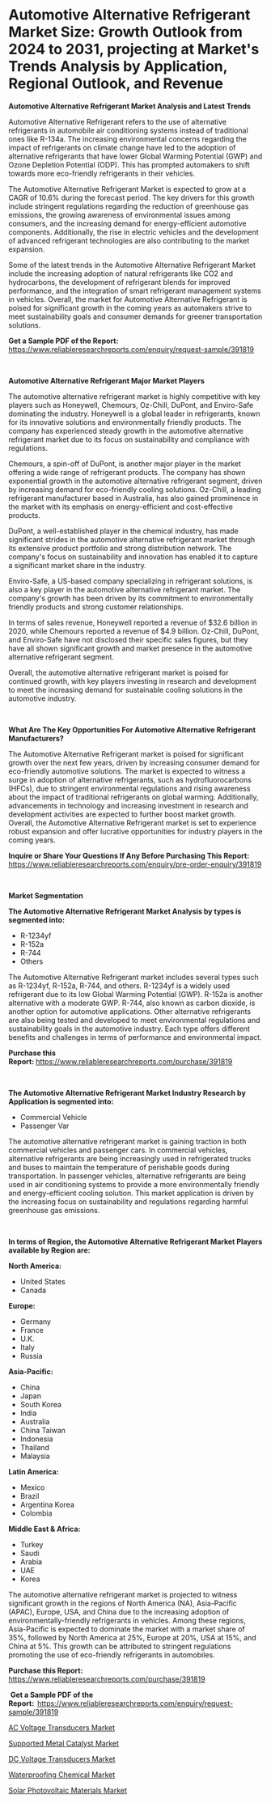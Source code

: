 <p><h1>Automotive Alternative Refrigerant Market Size: Growth Outlook from 2024 to 2031, projecting at Market's Trends Analysis by Application, Regional Outlook, and Revenue</h1></p><p><strong>Automotive Alternative Refrigerant Market Analysis and Latest Trends</strong></p>
<p><p>Automotive Alternative Refrigerant refers to the use of alternative refrigerants in automobile air conditioning systems instead of traditional ones like R-134a. The increasing environmental concerns regarding the impact of refrigerants on climate change have led to the adoption of alternative refrigerants that have lower Global Warming Potential (GWP) and Ozone Depletion Potential (ODP). This has prompted automakers to shift towards more eco-friendly refrigerants in their vehicles.</p><p>The Automotive Alternative Refrigerant Market is expected to grow at a CAGR of 10.6% during the forecast period. The key drivers for this growth include stringent regulations regarding the reduction of greenhouse gas emissions, the growing awareness of environmental issues among consumers, and the increasing demand for energy-efficient automotive components. Additionally, the rise in electric vehicles and the development of advanced refrigerant technologies are also contributing to the market expansion.</p><p>Some of the latest trends in the Automotive Alternative Refrigerant Market include the increasing adoption of natural refrigerants like CO2 and hydrocarbons, the development of refrigerant blends for improved performance, and the integration of smart refrigerant management systems in vehicles. Overall, the market for Automotive Alternative Refrigerant is poised for significant growth in the coming years as automakers strive to meet sustainability goals and consumer demands for greener transportation solutions.</p></p>
<p><strong>Get a Sample PDF of the Report:&nbsp;</strong> <a href="https://www.reliableresearchreports.com/enquiry/request-sample/391819">https://www.reliableresearchreports.com/enquiry/request-sample/391819</a></p>
<p>&nbsp;</p>
<p><strong>Automotive Alternative Refrigerant Major Market Players</strong></p>
<p><p>The automotive alternative refrigerant market is highly competitive with key players such as Honeywell, Chemours, Oz-Chill, DuPont, and Enviro-Safe dominating the industry. Honeywell is a global leader in refrigerants, known for its innovative solutions and environmentally friendly products. The company has experienced steady growth in the automotive alternative refrigerant market due to its focus on sustainability and compliance with regulations.</p><p>Chemours, a spin-off of DuPont, is another major player in the market offering a wide range of refrigerant products. The company has shown exponential growth in the automotive alternative refrigerant segment, driven by increasing demand for eco-friendly cooling solutions. Oz-Chill, a leading refrigerant manufacturer based in Australia, has also gained prominence in the market with its emphasis on energy-efficient and cost-effective products.</p><p>DuPont, a well-established player in the chemical industry, has made significant strides in the automotive alternative refrigerant market through its extensive product portfolio and strong distribution network. The company's focus on sustainability and innovation has enabled it to capture a significant market share in the industry. </p><p>Enviro-Safe, a US-based company specializing in refrigerant solutions, is also a key player in the automotive alternative refrigerant market. The company's growth has been driven by its commitment to environmentally friendly products and strong customer relationships.</p><p>In terms of sales revenue, Honeywell reported a revenue of $32.6 billion in 2020, while Chemours reported a revenue of $4.9 billion. Oz-Chill, DuPont, and Enviro-Safe have not disclosed their specific sales figures, but they have all shown significant growth and market presence in the automotive alternative refrigerant segment. </p><p>Overall, the automotive alternative refrigerant market is poised for continued growth, with key players investing in research and development to meet the increasing demand for sustainable cooling solutions in the automotive industry.</p></p>
<p>&nbsp;</p>
<p><strong>What Are The Key Opportunities For Automotive Alternative Refrigerant Manufacturers?</strong></p>
<p><p>The Automotive Alternative Refrigerant market is poised for significant growth over the next few years, driven by increasing consumer demand for eco-friendly automotive solutions. The market is expected to witness a surge in adoption of alternative refrigerants, such as hydrofluorocarbons (HFCs), due to stringent environmental regulations and rising awareness about the impact of traditional refrigerants on global warming. Additionally, advancements in technology and increasing investment in research and development activities are expected to further boost market growth. Overall, the Automotive Alternative Refrigerant market is set to experience robust expansion and offer lucrative opportunities for industry players in the coming years.</p></p>
<p><strong>Inquire or Share Your Questions If Any Before Purchasing This Report:</strong> <a href="https://www.reliableresearchreports.com/enquiry/pre-order-enquiry/391819">https://www.reliableresearchreports.com/enquiry/pre-order-enquiry/391819</a></p>
<p>&nbsp;</p>
<p><strong>Market Segmentation</strong></p>
<p><strong>The Automotive Alternative Refrigerant Market Analysis by types is segmented into:</strong></p>
<p><ul><li>R-1234yf</li><li>R-152a</li><li>R-744</li><li>Others</li></ul></p>
<p><p>The Automotive Alternative Refrigerant market includes several types such as R-1234yf, R-152a, R-744, and others. R-1234yf is a widely used refrigerant due to its low Global Warming Potential (GWP). R-152a is another alternative with a moderate GWP. R-744, also known as carbon dioxide, is another option for automotive applications. Other alternative refrigerants are also being tested and developed to meet environmental regulations and sustainability goals in the automotive industry. Each type offers different benefits and challenges in terms of performance and environmental impact.</p></p>
<p><strong>Purchase this Report:&nbsp;</strong><a href="https://www.reliableresearchreports.com/purchase/391819">https://www.reliableresearchreports.com/purchase/391819</a></p>
<p>&nbsp;</p>
<p><strong>The Automotive Alternative Refrigerant Market Industry Research by Application is segmented into:</strong></p>
<p><ul><li>Commercial Vehicle</li><li>Passenger Var</li></ul></p>
<p><p>The automotive alternative refrigerant market is gaining traction in both commercial vehicles and passenger cars. In commercial vehicles, alternative refrigerants are being increasingly used in refrigerated trucks and buses to maintain the temperature of perishable goods during transportation. In passenger vehicles, alternative refrigerants are being used in air conditioning systems to provide a more environmentally friendly and energy-efficient cooling solution. This market application is driven by the increasing focus on sustainability and regulations regarding harmful greenhouse gas emissions.</p></p>
<p>&nbsp;</p>
<p><strong>In terms of Region, the Automotive Alternative Refrigerant Market Players available by Region are:</strong></p>
<p>
    <p> <strong> North America: </strong>
        <ul>
            <li>United States</li>
            <li>Canada</li>
        </ul>
        </p> 
    <p> <strong> Europe: </strong>
        <ul>
            <li>Germany</li>
            <li>France</li>
            <li>U.K.</li>
            <li>Italy</li>
            <li>Russia</li>
        </ul>
        </p> 
    <p> <strong> Asia-Pacific: </strong>
        <ul>
            <li>China</li>
            <li>Japan</li>
            <li>South Korea</li>
            <li>India</li>
            <li>Australia</li>
            <li>China Taiwan</li>
            <li>Indonesia</li>
            <li>Thailand</li>
            <li>Malaysia</li>
        </ul>
        </p> 
    <p> <strong> Latin America: </strong>
        <ul>
            <li>Mexico</li>
            <li>Brazil</li>
            <li>Argentina Korea</li>
            <li>Colombia</li>
        </ul>
        </p> 
    <p> <strong> Middle East & Africa: </strong>
        <ul>
            <li>Turkey</li>
            <li>Saudi</li>
            <li>Arabia</li>
            <li>UAE</li>
            <li>Korea</li>
        </ul>
    </p>
    </p>
<p><p>The automotive alternative refrigerant market is projected to witness significant growth in the regions of North America (NA), Asia-Pacific (APAC), Europe, USA, and China due to the increasing adoption of environmentally-friendly refrigerants in vehicles. Among these regions, Asia-Pacific is expected to dominate the market with a market share of 35%, followed by North America at 25%, Europe at 20%, USA at 15%, and China at 5%. This growth can be attributed to stringent regulations promoting the use of eco-friendly refrigerants in automobiles.</p></p>
<p><strong>Purchase this Report: </strong><a href="https://www.reliableresearchreports.com/purchase/391819">https://www.reliableresearchreports.com/purchase/391819</a></p>
<p>&nbsp;<strong>Get a Sample PDF of the Report:&nbsp;&nbsp;</strong><a href="https://www.reliableresearchreports.com/enquiry/request-sample/391819">https://www.reliableresearchreports.com/enquiry/request-sample/391819</a></p>
<p><strong></strong></p>
<p><p><a href="https://view.publitas.com/reportprime-1/ac-voltage-transducers-market-size-global-industry-overview-market-segmentation-and-forecast-2024-to-2031/">AC Voltage Transducers Market</a></p><p><a href="https://noble-drawer-34c.notion.site/Insights-into-Supported-Metal-Catalyst-Market-Size-Analysing-Market-Share-Trends-and-Growth-from--0266392ea13d4cda97148e4c1fbb6f07">Supported Metal Catalyst Market</a></p><p><a href="https://view.publitas.com/reportprime-1/dc-voltage-transducers-market-research-report-forecasted-for-period-from-2024-2031-by-market-type-market-application-and-region/">DC Voltage Transducers Market</a></p><p><a href="https://three-jumbo-f6d.notion.site/Global-Waterproofing-Chemical-Market-by-Types-Applications-and-Major-Players-with-Regional-Growth-439e9e0c5c3c4740845fe9d814f2d3a9">Waterproofing Chemical Market</a></p><p><a href="https://iodized-pantydraco-05c.notion.site/Solar-Photovoltaic-Materials-Market-Size-Market-Trends-and-Growth-Outlook-forecasted-for-period-fr-e1014f7165a14dd4af5dfe1f3c11b367">Solar Photovoltaic Materials Market</a></p></p>